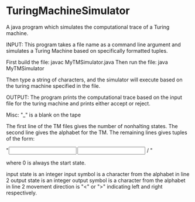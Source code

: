 # TuringMachineSimulator
A java program which simulates the computational trace of a Turing machine.

INPUT: This program takes a file name as a command line argument and simulates a Turing Machine based on specifically formatted tuples.

First build the file:
javac MyTMSimulator.java
Then run the file:
java MyTMSimulator <File Name>
  
Then type a string of characters, and the simulator will execute based on the turing machine specified in the file.
  
OUTPUT: The program prints the computational trace based on the input file for the turing machine and prints either accept or reject.
  
Misc:
  "_" is a blank on the tape
  
  The first line of the TM files gives the number of nonhalting states.
  The second line gives the alphabet for the TM.
  The remaining lines gives tuples of the form:
 
  "<input state> <input symbol> / <output state> <output symbol> <movement direction>"
  
  where 0 is always the start state.
  
  input state is an integer
  input symbol is a character from the alphabet in line 2
  output state is an integer
  output symbol is a character from the alphabet in line 2
  movement direction is "<" or ">" indicating left and right respectively.
